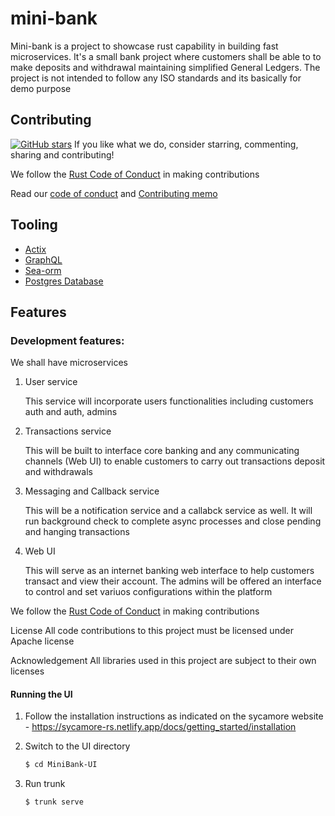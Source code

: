 # mini-bank

Mini-bank is a project to showcase rust capability in building fast microservices. It's a small bank project where customers shall be able to to make deposits and withdrawal maintaining simplified General Ledgers. 
The project is not intended to follow any ISO standards and its basically for demo purpose

## Contributing

[![GitHub stars](Contributing)](https://github.com/rust-nairobi/mini-bank/stargazers/)
If you like what we do, consider starring, commenting, sharing and contributing!

We follow the [Rust Code of Conduct](https://www.rust-lang.org/policies/code-of-conduct) in making contributions

Read our [code of conduct](https://github.com/rust-nairobi/mini-bank/blob/main/CODE_OF_CONDUCT.md) and [Contributing memo](https://github.com/rust-nairobi/mini-bank/blob/main/CONTRIBUTING.md)

## Tooling

+ [Actix](https://github.com/actix)
+ [GraphQL](https://github.com/graphql)
+ [Sea-orm](https://github.com/SeaQL/sea-orm)
+ [Postgres Database](https://github.com/postgres/postgres)

## Features
### Development features:
We shall have microservices 

1. User service

    This service will incorporate users functionalities including customers auth and auth, admins

2. Transactions service

    This will be built to interface core banking and any communicating channels (Web UI) to enable customers to carry out transactions deposit and withdrawals

3. Messaging and Callback service

    This will be a notification service and a callabck service as well.
    It will run background check to complete async processes and close pending and hanging transactions

 4. Web UI

 	This will serve as an internet banking web interface to help customers transact and view their account. The admins will be offered an interface to control and set variuos configurations within the platform 


We follow the [Rust Code of Conduct](https://www.rust-lang.org/policies/code-of-conduct) in making contributions

License
All code contributions to this project must be licensed under Apache license

Acknowledgement
All libraries used in this project are subject to their own licenses

#### Running the UI

1. Follow the installation instructions as indicated on the sycamore website - https://sycamore-rs.netlify.app/docs/getting_started/installation

2. Switch to the UI directory

   ```sh
   $ cd MiniBank-UI
   ```

3. Run trunk

   ```sh
   $ trunk serve
   ```

   



